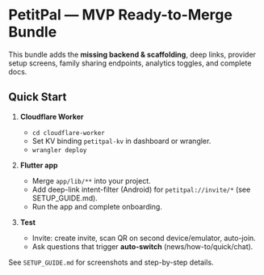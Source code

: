 # PetitPal — MVP Ready-to-Merge Bundle

This bundle adds the **missing backend & scaffolding**, deep links, provider setup screens,
family sharing endpoints, analytics toggles, and complete docs.

## Quick Start

1. **Cloudflare Worker**
   - `cd cloudflare-worker`
   - Set KV binding `petitpal-kv` in dashboard or wrangler.
   - `wrangler deploy`

2. **Flutter app**
   - Merge `app/lib/**` into your project.
   - Add deep-link intent-filter (Android) for `petitpal://invite/*` (see SETUP_GUIDE.md).
   - Run the app and complete onboarding.

3. **Test**
   - Invite: create invite, scan QR on second device/emulator, auto-join.
   - Ask questions that trigger **auto-switch** (news/how-to/quick/chat).

See `SETUP_GUIDE.md` for screenshots and step-by-step details.
